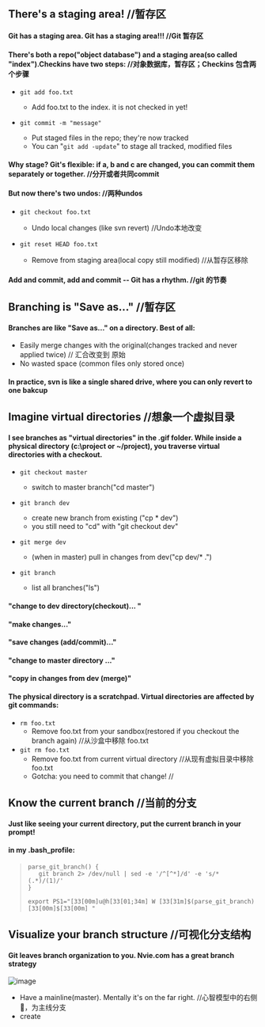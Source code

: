 ## There's a staging area! //暂存区
#### Git has a staging area. **Git has a staging area!!!** //Git 暂存区
#### There's both a repo("object database") and a staging area(so called "index").Checkins have two steps: //对象数据库，暂存区；Checkins 包含两个步骤
- `git add foo.txt`
  - Add foo.txt to the index. it is not checked in yet!

- `git commit -m "message"`
  - Put staged files in the repo; they're now tracked
  - You can "`git add -update`" to stage all tracked, modified files

#### **Why stage?** Git's flexible: if a, b and c are changed, you can commit them separately or together. //分开或者共同commit

#### But now there's two undos: //两种undos
- `git checkout foo.txt`
  - Undo local changes (like svn revert) //Undo本地改变

- `git reset HEAD foo.txt`
  - Remove from staging area(local copy still modified) //从暂存区移除

#### Add and commit, add and commit -- Git has a rhythm. //git 的节奏

## Branching is "Save as..." //暂存区

#### Branches are like "Save as..." on a directory. Best of all:
- Easily merge changes with the original(changes tracked and never applied twice) // 汇合改变到 原始
- No wasted space (common files only stored once)

#### In practice, svn is like a single shared drive, where you can only revert to one bakcup

## Imagine virtual directories //想象一个虚拟目录
#### I see branches as "virtual directories" in the .gif folder. While inside a physical directory (c:\project or ~/project), you traverse virtual directories with a checkout.

- `git checkout master`
  - switch to master branch("cd master")

- `git branch dev`
  - create new branch from existing ("cp * dev")
  - you still need to "cd" with "git checkout dev"

- `git merge dev`
  - (when in master) pull in changes from dev("cp dev/* .") 
- `git branch`
  - list all branches("ls")

#### "change to dev directory(checkout)... "
#### "make changes..."
#### "save changes (add/commit)..."
#### "change to master directory ..."
#### "copy in changes from dev (merge)"
#### The physical directory is a scratchpad. Virtual directories are affected by git commands:

- `rm foo.txt`
  - Remove foo.txt from your sandbox(restored if you checkout the branch again) //从沙盒中移除 foo.txt
- `git rm foo.txt`
  - Remove foo.txt from current virtual directory //从现有虚拟目录中移除 foo.txt
  - Gotcha: you need to commit that change! //

## Know the current branch //当前的分支
#### Just like seeing your current directory, put the current branch in your prompt!
#### in my .bash_profile:
> ```
> parse_git_branch() {
>    git branch 2> /dev/null | sed -e '/^[^*]/d' -e 's/* (.*)/(1)/'
> }
> 
> export PS1="[33[00m]u@h[33[01;34m] W [33[31m]$(parse_git_branch) [33[00m]$[33[00m] "
> ```

## Visualize your branch structure //可视化分支结构
#### Git leaves branch organization to you. Nvie.com has a great branch strategy 
![image](https://user-images.githubusercontent.com/31954987/198338204-fc85b7fc-c12b-4d1a-880e-17d3b4b8889d.png)
- Have a mainline(master). Mentally it's on the far right. //心智模型中的右侧🫱，为主线分支
- create 
